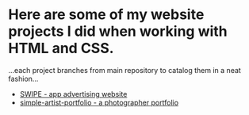 # Here are some of my website projects I did when working with HTML and CSS.
...each project branches from main repository to catalog them in a neat fashion...

* <a href="https://github.com/wolfcodding/html-portfolio/tree/SWIPE-application-promo">SWIPE - app advertising website</a>
* <a href="https://github.com/wolfcodding/html-portfolio/tree/simple-artist-portfolio">simple-artist-portfolio - a photographer portfolio</a>
